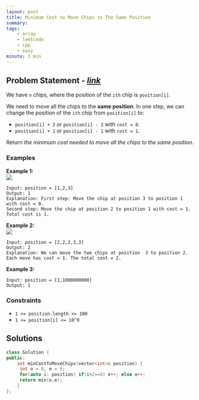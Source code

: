 ```yaml
---
layout: post
title: Minimum Cost to Move Chips to The Same Position
summary:
tags:
    - array
    - leetcode
    - cpp
    - easy
minute: 3 min
---
```


## Problem Statement - [*link*](https://leetcode.com/problems/minimum-cost-to-move-chips-to-the-same-position)  

We have `n` chips, where the position of the `ith` chip is `position[i]`.

We need to move all the chips to the **same position**. In one step, we can change the position of the `ith` chip from `position[i]` to:

+ `position[i] + 2` or `position[i] - 2` with `cost = 0`.
+ `position[i] + 1` or `position[i] - 1` with `cost = 1`.

Return *the minimum cost needed to move all the chips to the same position.*

### Examples

**Example 1:**  
<img src="https://assets.leetcode.com/uploads/2020/08/15/chips_e1.jpg"> 
```
Input: position = [1,2,3]
Output: 1
Explanation: First step: Move the chip at position 3 to position 1 with cost = 0.
Second step: Move the chip at position 2 to position 1 with cost = 1.
Total cost is 1.
```

**Example 2:**  
<img src="https://assets.leetcode.com/uploads/2020/08/15/chip_e2.jpg"> 
```
Input: position = [2,2,2,3,3]
Output: 2
Explanation: We can move the two chips at position  3 to position 2. Each move has cost = 1. The total cost = 2.
```

**Example 3:**
```
Input: position = [1,1000000000]
Output: 1
```

### Constraints
+ `1 <= position.length <= 100`
+ `1 <= position[i] <= 10^9`


## Solutions

```cpp
class Solution {
public:
    int minCostToMoveChips(vector<int>& position) {
     int o = 0, e = 0;
     for(auto i: position) if(i%2==0) e++; else o++;
     return min(o,e);
    }
};
```

